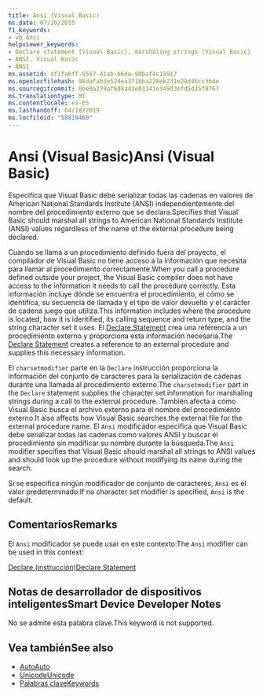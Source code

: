 ```yaml
---
title: Ansi (Visual Basic)
ms.date: 07/20/2015
f1_keywords:
- vb.Ansi
helpviewer_keywords:
- Declare statement [Visual Basic], marshaling strings [Visual Basic]
- ANSI, Visual Basic
- ANSI
ms.assetid: 4f1fa6ff-5557-41ab-b6da-90baf4c15917
ms.openlocfilehash: 98dafab3e524ea371bba228eb231e28d46cc3b4e
ms.sourcegitcommit: 0be8a279af6d8a43e03141e349d3efd5d35f8767
ms.translationtype: MT
ms.contentlocale: es-ES
ms.lasthandoff: 04/18/2019
ms.locfileid: "58819460"
---
```

# <a name="ansi-visual-basic"></a><span data-ttu-id="34fa8-102">Ansi (Visual Basic)</span><span class="sxs-lookup"><span data-stu-id="34fa8-102">Ansi (Visual Basic)</span></span>
<span data-ttu-id="34fa8-103">Especifica que Visual Basic debe serializar todas las cadenas en valores de American National Standards Institute (ANSI) independientemente del nombre del procedimiento externo que se declara.</span><span class="sxs-lookup"><span data-stu-id="34fa8-103">Specifies that Visual Basic should marshal all strings to American National Standards Institute (ANSI) values regardless of the name of the external procedure being declared.</span></span>  
  
 <span data-ttu-id="34fa8-104">Cuando se llama a un procedimiento definido fuera del proyecto, el compilador de Visual Basic no tiene acceso a la información que necesita para llamar al procedimiento correctamente.</span><span class="sxs-lookup"><span data-stu-id="34fa8-104">When you call a procedure defined outside your project, the Visual Basic compiler does not have access to the information it needs to call the procedure correctly.</span></span> <span data-ttu-id="34fa8-105">Esta información incluye dónde se encuentra el procedimiento, el cómo se identifica, su secuencia de llamada y el tipo de valor devuelto y el carácter de cadena juego que utiliza.</span><span class="sxs-lookup"><span data-stu-id="34fa8-105">This information includes where the procedure is located, how it is identified, its calling sequence and return type, and the string character set it uses.</span></span> <span data-ttu-id="34fa8-106">El [Declare Statement](../../../visual-basic/language-reference/statements/declare-statement.md) crea una referencia a un procedimiento externo y proporciona esta información necesaria.</span><span class="sxs-lookup"><span data-stu-id="34fa8-106">The [Declare Statement](../../../visual-basic/language-reference/statements/declare-statement.md) creates a reference to an external procedure and supplies this necessary information.</span></span>  
  
 <span data-ttu-id="34fa8-107">El `charsetmodifier` parte en la `Declare` instrucción proporciona la información del conjunto de caracteres para la serialización de cadenas durante una llamada al procedimiento externo.</span><span class="sxs-lookup"><span data-stu-id="34fa8-107">The `charsetmodifier` part in the `Declare` statement supplies the character set information for marshaling strings during a call to the external procedure.</span></span> <span data-ttu-id="34fa8-108">También afecta a cómo Visual Basic busca el archivo externo para el nombre del procedimiento externo.</span><span class="sxs-lookup"><span data-stu-id="34fa8-108">It also affects how Visual Basic searches the external file for the external procedure name.</span></span> <span data-ttu-id="34fa8-109">El `Ansi` modificador especifica que Visual Basic debe serializar todas las cadenas como valores ANSI y buscar el procedimiento sin modificar su nombre durante la búsqueda.</span><span class="sxs-lookup"><span data-stu-id="34fa8-109">The `Ansi` modifier specifies that Visual Basic should marshal all strings to ANSI values and should look up the procedure without modifying its name during the search.</span></span>  
  
 <span data-ttu-id="34fa8-110">Si se especifica ningún modificador de conjunto de caracteres, `Ansi` es el valor predeterminado.</span><span class="sxs-lookup"><span data-stu-id="34fa8-110">If no character set modifier is specified, `Ansi` is the default.</span></span>  
  
## <a name="remarks"></a><span data-ttu-id="34fa8-111">Comentarios</span><span class="sxs-lookup"><span data-stu-id="34fa8-111">Remarks</span></span>  
 <span data-ttu-id="34fa8-112">El `Ansi` modificador se puede usar en este contexto:</span><span class="sxs-lookup"><span data-stu-id="34fa8-112">The `Ansi` modifier can be used in this context:</span></span>  
  
 [<span data-ttu-id="34fa8-113">Declare (instrucción)</span><span class="sxs-lookup"><span data-stu-id="34fa8-113">Declare Statement</span></span>](../../../visual-basic/language-reference/statements/declare-statement.md)  
  
## <a name="smart-device-developer-notes"></a><span data-ttu-id="34fa8-114">Notas de desarrollador de dispositivos inteligentes</span><span class="sxs-lookup"><span data-stu-id="34fa8-114">Smart Device Developer Notes</span></span>  
 <span data-ttu-id="34fa8-115">No se admite esta palabra clave.</span><span class="sxs-lookup"><span data-stu-id="34fa8-115">This keyword is not supported.</span></span>  
  
## <a name="see-also"></a><span data-ttu-id="34fa8-116">Vea también</span><span class="sxs-lookup"><span data-stu-id="34fa8-116">See also</span></span>

- [<span data-ttu-id="34fa8-117">Auto</span><span class="sxs-lookup"><span data-stu-id="34fa8-117">Auto</span></span>](../../../visual-basic/language-reference/modifiers/auto.md)
- [<span data-ttu-id="34fa8-118">Unicode</span><span class="sxs-lookup"><span data-stu-id="34fa8-118">Unicode</span></span>](../../../visual-basic/language-reference/modifiers/unicode.md)
- [<span data-ttu-id="34fa8-119">Palabras clave</span><span class="sxs-lookup"><span data-stu-id="34fa8-119">Keywords</span></span>](../../../visual-basic/language-reference/keywords/index.md)
